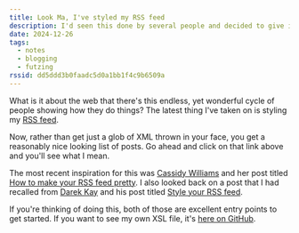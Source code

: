 ```yaml
---
title: Look Ma, I've styled my RSS feed
description: I'd seen this done by several people and decided to give it a go.
date: 2024-12-26
tags:
  - notes
  - blogging
  - futzing
rssid: dd5ddd3b0faadc5d0a1bb1f4c9b6509a
---
```


What is it about the web that there's this endless, yet wonderful cycle of people showing how they do things? The latest thing I've taken on is styling my [RSS feed](/feed.xml).

Now, rather than get just a glob of XML thrown in your face, you get a reasonably nice looking list of posts. Go ahead and click on that link above and you'll see what I mean.

The most recent inspiration for this was [Cassidy Williams](https://cassidoo.co) and her post titled [How to make your RSS feed pretty](https://cassidoo.co/post/prettify-rss/). I also looked back on a post that I had recalled from [Darek Kay](https://darekkay.com/) and his post titled [Style your RSS feed](https://darekkay.com/blog/rss-styling/).

If you're thinking of doing this, both of those are excellent entry points to get started. If you want to see my own XSL file, it's [here on GitHub](https://github.com/bobmonsour/bobmonsour.com/blob/main/src/assets/css/feed.xsl).
